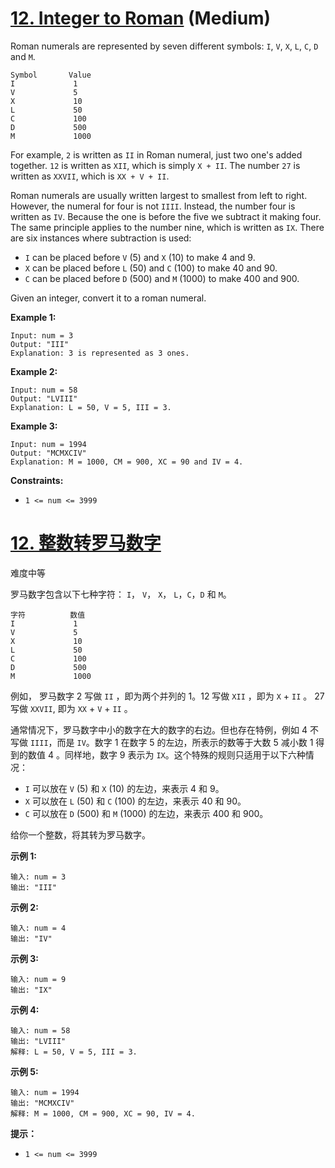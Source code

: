 # [12. Integer to Roman](https://leetcode.com/problems/integer-to-roman/) (Medium)

Roman numerals are represented by seven different symbols: `I`, `V`, `X`, `L`, `C`, `D` and `M`.

```
Symbol       Value
I             1
V             5
X             10
L             50
C             100
D             500
M             1000
```

For example, `2` is written as `II` in Roman numeral, just two one's added together. `12` is written as `XII`, which is simply `X + II`. The number `27` is written as `XXVII`, which is `XX + V + II`.

Roman numerals are usually written largest to smallest from left to right. However, the numeral for four is not `IIII`. Instead, the number four is written as `IV`. Because the one is before the five we subtract it making four. The same principle applies to the number nine, which is written as `IX`. There are six instances where subtraction is used:

- `I` can be placed before `V` (5) and `X` (10) to make 4 and 9. 
- `X` can be placed before `L` (50) and `C` (100) to make 40 and 90. 
- `C` can be placed before `D` (500) and `M` (1000) to make 400 and 900.

Given an integer, convert it to a roman numeral.

 

**Example 1:**

```
Input: num = 3
Output: "III"
Explanation: 3 is represented as 3 ones.
```

**Example 2:**

```
Input: num = 58
Output: "LVIII"
Explanation: L = 50, V = 5, III = 3.
```

**Example 3:**

```
Input: num = 1994
Output: "MCMXCIV"
Explanation: M = 1000, CM = 900, XC = 90 and IV = 4.
```

 

**Constraints:**

- `1 <= num <= 3999`



# [12. 整数转罗马数字](https://leetcode-cn.com/problems/integer-to-roman/)

难度中等

罗马数字包含以下七种字符： `I`， `V`， `X`， `L`，`C`，`D` 和 `M`。

```
字符          数值
I             1
V             5
X             10
L             50
C             100
D             500
M             1000
```

例如， 罗马数字 2 写做 `II` ，即为两个并列的 1。12 写做 `XII` ，即为 `X` + `II` 。 27 写做 `XXVII`, 即为 `XX` + `V` + `II` 。

通常情况下，罗马数字中小的数字在大的数字的右边。但也存在特例，例如 4 不写做 `IIII`，而是 `IV`。数字 1 在数字 5 的左边，所表示的数等于大数 5 减小数 1 得到的数值 4 。同样地，数字 9 表示为 `IX`。这个特殊的规则只适用于以下六种情况：

- `I` 可以放在 `V` (5) 和 `X` (10) 的左边，来表示 4 和 9。
- `X` 可以放在 `L` (50) 和 `C` (100) 的左边，来表示 40 和 90。 
- `C` 可以放在 `D` (500) 和 `M` (1000) 的左边，来表示 400 和 900。

给你一个整数，将其转为罗马数字。

 

**示例 1:**

```
输入: num = 3
输出: "III"
```

**示例 2:**

```
输入: num = 4
输出: "IV"
```

**示例 3:**

```
输入: num = 9
输出: "IX"
```

**示例 4:**

```
输入: num = 58
输出: "LVIII"
解释: L = 50, V = 5, III = 3.
```

**示例 5:**

```
输入: num = 1994
输出: "MCMXCIV"
解释: M = 1000, CM = 900, XC = 90, IV = 4.
```

 

**提示：**

- `1 <= num <= 3999`